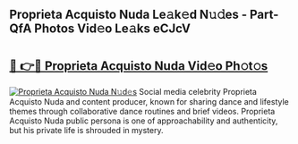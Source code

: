 ## Proprieta Acquisto Nuda Le𝚊k𝚎d N𝚞𝚍es - Part-QfA Photos Vid𝚎o Le𝚊ks eCJcV

# <h2><a href="http://fbcn6x.evod.top/?m=Proprieta+Acquisto+Nuda">🔗 👉🔴 Proprieta Acquisto Nuda Vid𝚎o Ph𝚘t𝚘s</a></h2>

[![Proprieta Acquisto Nuda N𝚞d𝚎s](https://i.imgur.com/8V9OHl7.gif)](http://fbcn6x.evod.top/?m=Proprieta+Acquisto+Nuda)
Social media celebrity Proprieta Acquisto Nuda and content producer, known for sharing dance and lifestyle themes through collaborative dance routines and brief videos. Proprieta Acquisto Nuda public persona is one of approachability and authenticity, but his private life is shrouded in mystery. 
